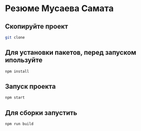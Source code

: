 # Резюме Мусаева Самата


## Скопируйте проект

```sh
git clone 
```

## Для установки пакетов, перед запуском ипользуйте 

```sh
npm install
```

## Запуск проекта

```sh
npm start
```

## Для сборки запустить

```sh
npm run build
```
